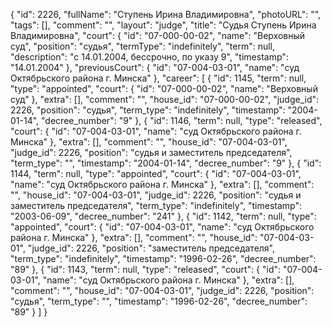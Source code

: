 {
    "id": 2226,
    "fullName": "Ступень Ирина Владимировна",
    "photoURL": "",
    "tags": [],
    "comment": "",
    "layout": "judge",
    "title": "Судья Ступень Ирина Владимировна",
    "court": {
        "id": "07-000-00-02",
        "name": "Верховный суд",
        "position": "судья",
        "termType": "indefinitely",
        "term": null,
        "description": "c 14.01.2004, бессрочно, по указу 9",
        "timestamp": "14.01.2004"
    },
    "previousCourt": {
        "id": "07-004-03-01",
        "name": "суд Октябрьского района г. Минска"
    },
    "career": [
        {
            "id": 1145,
            "term": null,
            "type": "appointed",
            "court": {
                "id": "07-000-00-02",
                "name": "Верховный суд"
            },
            "extra": [],
            "comment": "",
            "house_id": "07-000-00-02",
            "judge_id": 2226,
            "position": "судья",
            "term_type": "indefinitely",
            "timestamp": "2004-01-14",
            "decree_number": "9"
        },
        {
            "id": 1146,
            "term": null,
            "type": "released",
            "court": {
                "id": "07-004-03-01",
                "name": "суд Октябрьского района г. Минска"
            },
            "extra": [],
            "comment": "",
            "house_id": "07-004-03-01",
            "judge_id": 2226,
            "position": "судья и заместитель председателя",
            "term_type": "",
            "timestamp": "2004-01-14",
            "decree_number": "9"
        },
        {
            "id": 1144,
            "term": null,
            "type": "appointed",
            "court": {
                "id": "07-004-03-01",
                "name": "суд Октябрьского района г. Минска"
            },
            "extra": [],
            "comment": "",
            "house_id": "07-004-03-01",
            "judge_id": 2226,
            "position": "судья и заместитель председателя",
            "term_type": "indefinitely",
            "timestamp": "2003-06-09",
            "decree_number": "241"
        },
        {
            "id": 1142,
            "term": null,
            "type": "appointed",
            "court": {
                "id": "07-004-03-01",
                "name": "суд Октябрьского района г. Минска"
            },
            "extra": [],
            "comment": "",
            "house_id": "07-004-03-01",
            "judge_id": 2226,
            "position": "заместитель председателя",
            "term_type": "indefinitely",
            "timestamp": "1996-02-26",
            "decree_number": "89"
        },
        {
            "id": 1143,
            "term": null,
            "type": "released",
            "court": {
                "id": "07-004-03-01",
                "name": "суд Октябрьского района г. Минска"
            },
            "extra": [],
            "comment": "",
            "house_id": "07-004-03-01",
            "judge_id": 2226,
            "position": "судья",
            "term_type": "",
            "timestamp": "1996-02-26",
            "decree_number": "89"
        }
    ]
}